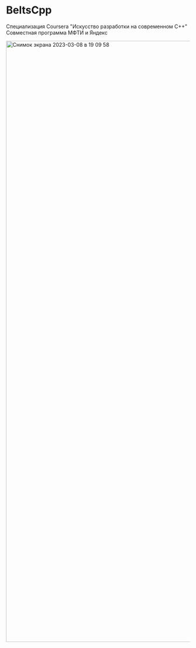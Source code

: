 # BeltsCpp

Специализация Coursera "Искусство разработки на современном C++"
Совместная программа МФТИ и Яндекс

<img width="1643" alt="Снимок экрана 2023-03-08 в 19 09 58" src="https://user-images.githubusercontent.com/124836415/223766929-234c44b5-19ef-47d7-91f1-9faced68eb5b.png">
